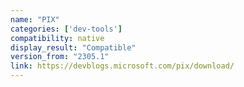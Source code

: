 ```yaml
---
name: "PIX"
categories: ['dev-tools']
compatibility: native
display_result: "Compatible"
version_from: "2305.1"
link: https://devblogs.microsoft.com/pix/download/
---
```


